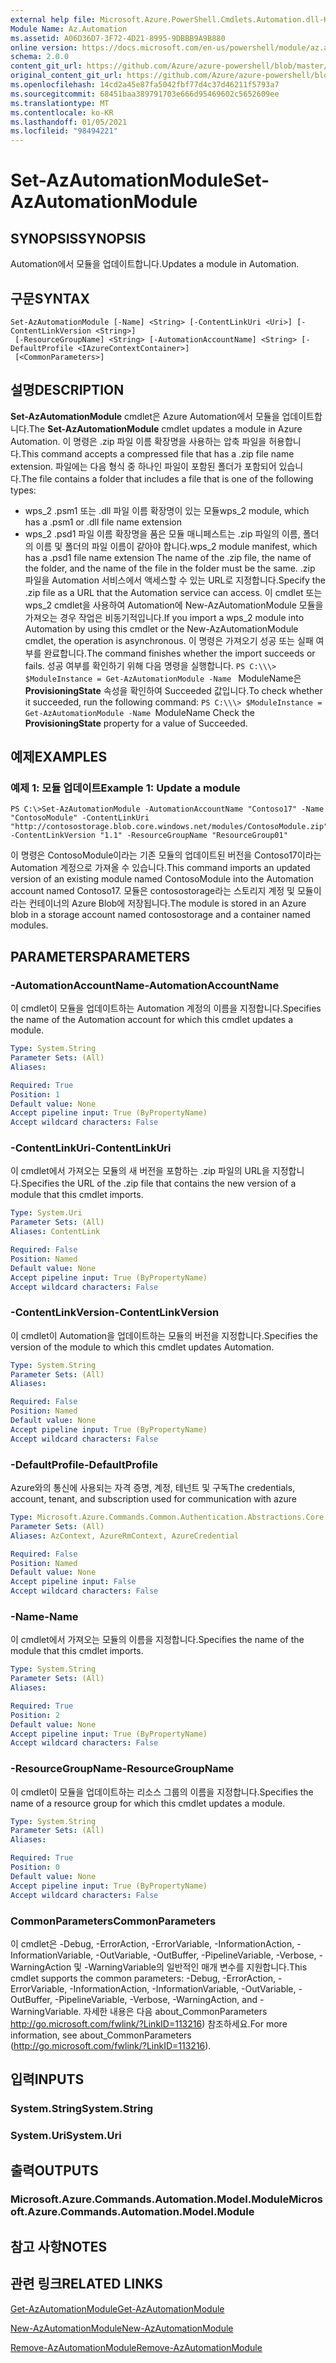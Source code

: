 ```yaml
---
external help file: Microsoft.Azure.PowerShell.Cmdlets.Automation.dll-Help.xml
Module Name: Az.Automation
ms.assetid: A06D36D7-3F72-4D21-8995-9DBBB9A9B880
online version: https://docs.microsoft.com/en-us/powershell/module/az.automation/set-azautomationmodule
schema: 2.0.0
content_git_url: https://github.com/Azure/azure-powershell/blob/master/src/Automation/Automation/help/Set-AzAutomationModule.md
original_content_git_url: https://github.com/Azure/azure-powershell/blob/master/src/Automation/Automation/help/Set-AzAutomationModule.md
ms.openlocfilehash: 14cd2a45e87fa5042fbf77d4c37d46211f5793a7
ms.sourcegitcommit: 68451baa389791703e666d95469602c5652609ee
ms.translationtype: MT
ms.contentlocale: ko-KR
ms.lasthandoff: 01/05/2021
ms.locfileid: "98494221"
---
```

# <span data-ttu-id="eb44a-101">Set-AzAutomationModule</span><span class="sxs-lookup"><span data-stu-id="eb44a-101">Set-AzAutomationModule</span></span>

## <span data-ttu-id="eb44a-102">SYNOPSIS</span><span class="sxs-lookup"><span data-stu-id="eb44a-102">SYNOPSIS</span></span>
<span data-ttu-id="eb44a-103">Automation에서 모듈을 업데이트합니다.</span><span class="sxs-lookup"><span data-stu-id="eb44a-103">Updates a module in Automation.</span></span>

## <span data-ttu-id="eb44a-104">구문</span><span class="sxs-lookup"><span data-stu-id="eb44a-104">SYNTAX</span></span>

```
Set-AzAutomationModule [-Name] <String> [-ContentLinkUri <Uri>] [-ContentLinkVersion <String>]
 [-ResourceGroupName] <String> [-AutomationAccountName] <String> [-DefaultProfile <IAzureContextContainer>]
 [<CommonParameters>]
```

## <span data-ttu-id="eb44a-105">설명</span><span class="sxs-lookup"><span data-stu-id="eb44a-105">DESCRIPTION</span></span>
<span data-ttu-id="eb44a-106">**Set-AzAutomationModule** cmdlet은 Azure Automation에서 모듈을 업데이트합니다.</span><span class="sxs-lookup"><span data-stu-id="eb44a-106">The **Set-AzAutomationModule** cmdlet updates a module in Azure Automation.</span></span>
<span data-ttu-id="eb44a-107">이 명령은 .zip 파일 이름 확장명을 사용하는 압축 파일을 허용합니다.</span><span class="sxs-lookup"><span data-stu-id="eb44a-107">This command accepts a compressed file that has a .zip file name extension.</span></span>
<span data-ttu-id="eb44a-108">파일에는 다음 형식 중 하나인 파일이 포함된 폴더가 포함되어 있습니다.</span><span class="sxs-lookup"><span data-stu-id="eb44a-108">The file contains a folder that includes a file that is one of the following types:</span></span> 
- <span data-ttu-id="eb44a-109">wps_2 .psm1 또는 .dll 파일 이름 확장명이 있는 모듈</span><span class="sxs-lookup"><span data-stu-id="eb44a-109">wps_2 module, which has a .psm1 or .dll file name extension</span></span> 
- <span data-ttu-id="eb44a-110">wps_2 .psd1 파일 이름 확장명을 품은 모듈 매니페스트는 .zip 파일의 이름, 폴더의 이름 및 폴더의 파일 이름이 같아야 합니다.</span><span class="sxs-lookup"><span data-stu-id="eb44a-110">wps_2 module manifest, which has a .psd1 file name extension The name of the .zip file, the name of the folder, and the name of the file in the folder must be the same.</span></span>
<span data-ttu-id="eb44a-111">.zip 파일을 Automation 서비스에서 액세스할 수 있는 URL로 지정합니다.</span><span class="sxs-lookup"><span data-stu-id="eb44a-111">Specify the .zip file as a URL that the Automation service can access.</span></span>
<span data-ttu-id="eb44a-112">이 cmdlet 또는 wps_2 cmdlet을 사용하여 Automation에 New-AzAutomationModule 모듈을 가져오는 경우 작업은 비동기적입니다.</span><span class="sxs-lookup"><span data-stu-id="eb44a-112">If you import a wps_2 module into Automation by using this cmdlet or the New-AzAutomationModule cmdlet, the operation is asynchronous.</span></span>
<span data-ttu-id="eb44a-113">이 명령은 가져오기 성공 또는 실패 여부를 완료합니다.</span><span class="sxs-lookup"><span data-stu-id="eb44a-113">The command finishes whether the import succeeds or fails.</span></span>
<span data-ttu-id="eb44a-114">성공 여부를 확인하기 위해 다음 명령을 실행합니다. `PS C:\\\> $ModuleInstance = Get-AzAutomationModule -Name ` ModuleName은 **ProvisioningState** 속성을 확인하여 Succeeded 값입니다.</span><span class="sxs-lookup"><span data-stu-id="eb44a-114">To check whether it succeeded, run the following command: `PS C:\\\> $ModuleInstance = Get-AzAutomationModule -Name `ModuleName Check the **ProvisioningState** property for a value of Succeeded.</span></span>

## <span data-ttu-id="eb44a-115">예제</span><span class="sxs-lookup"><span data-stu-id="eb44a-115">EXAMPLES</span></span>

### <span data-ttu-id="eb44a-116">예제 1: 모듈 업데이트</span><span class="sxs-lookup"><span data-stu-id="eb44a-116">Example 1: Update a module</span></span>
```
PS C:\>Set-AzAutomationModule -AutomationAccountName "Contoso17" -Name "ContosoModule" -ContentLinkUri "http://contosostorage.blob.core.windows.net/modules/ContosoModule.zip" -ContentLinkVersion "1.1" -ResourceGroupName "ResourceGroup01"
```

<span data-ttu-id="eb44a-117">이 명령은 ContosoModule이라는 기존 모듈의 업데이트된 버전을 Contoso17이라는 Automation 계정으로 가져올 수 있습니다.</span><span class="sxs-lookup"><span data-stu-id="eb44a-117">This command imports an updated version of an existing module named ContosoModule into the Automation account named Contoso17.</span></span>  <span data-ttu-id="eb44a-118">모듈은 contosostorage라는 스토리지 계정 및 모듈이라는 컨테이너의 Azure Blob에 저장됩니다.</span><span class="sxs-lookup"><span data-stu-id="eb44a-118">The module is stored in an Azure blob in a storage account named contosostorage and a container named modules.</span></span>

## <span data-ttu-id="eb44a-119">PARAMETERS</span><span class="sxs-lookup"><span data-stu-id="eb44a-119">PARAMETERS</span></span>

### <span data-ttu-id="eb44a-120">-AutomationAccountName</span><span class="sxs-lookup"><span data-stu-id="eb44a-120">-AutomationAccountName</span></span>
<span data-ttu-id="eb44a-121">이 cmdlet이 모듈을 업데이트하는 Automation 계정의 이름을 지정합니다.</span><span class="sxs-lookup"><span data-stu-id="eb44a-121">Specifies the name of the Automation account for which this cmdlet updates a module.</span></span>

```yaml
Type: System.String
Parameter Sets: (All)
Aliases:

Required: True
Position: 1
Default value: None
Accept pipeline input: True (ByPropertyName)
Accept wildcard characters: False
```

### <span data-ttu-id="eb44a-122">-ContentLinkUri</span><span class="sxs-lookup"><span data-stu-id="eb44a-122">-ContentLinkUri</span></span>
<span data-ttu-id="eb44a-123">이 cmdlet에서 가져오는 모듈의 새 버전을 포함하는 .zip 파일의 URL을 지정합니다.</span><span class="sxs-lookup"><span data-stu-id="eb44a-123">Specifies the URL of the .zip file that contains the new version of a module that this cmdlet imports.</span></span>

```yaml
Type: System.Uri
Parameter Sets: (All)
Aliases: ContentLink

Required: False
Position: Named
Default value: None
Accept pipeline input: True (ByPropertyName)
Accept wildcard characters: False
```

### <span data-ttu-id="eb44a-124">-ContentLinkVersion</span><span class="sxs-lookup"><span data-stu-id="eb44a-124">-ContentLinkVersion</span></span>
<span data-ttu-id="eb44a-125">이 cmdlet이 Automation을 업데이트하는 모듈의 버전을 지정합니다.</span><span class="sxs-lookup"><span data-stu-id="eb44a-125">Specifies the version of the module to which this cmdlet updates Automation.</span></span>

```yaml
Type: System.String
Parameter Sets: (All)
Aliases:

Required: False
Position: Named
Default value: None
Accept pipeline input: True (ByPropertyName)
Accept wildcard characters: False
```

### <span data-ttu-id="eb44a-126">-DefaultProfile</span><span class="sxs-lookup"><span data-stu-id="eb44a-126">-DefaultProfile</span></span>
<span data-ttu-id="eb44a-127">Azure와의 통신에 사용되는 자격 증명, 계정, 테넌트 및 구독</span><span class="sxs-lookup"><span data-stu-id="eb44a-127">The credentials, account, tenant, and subscription used for communication with azure</span></span>

```yaml
Type: Microsoft.Azure.Commands.Common.Authentication.Abstractions.Core.IAzureContextContainer
Parameter Sets: (All)
Aliases: AzContext, AzureRmContext, AzureCredential

Required: False
Position: Named
Default value: None
Accept pipeline input: False
Accept wildcard characters: False
```

### <span data-ttu-id="eb44a-128">-Name</span><span class="sxs-lookup"><span data-stu-id="eb44a-128">-Name</span></span>
<span data-ttu-id="eb44a-129">이 cmdlet에서 가져오는 모듈의 이름을 지정합니다.</span><span class="sxs-lookup"><span data-stu-id="eb44a-129">Specifies the name of the module that this cmdlet imports.</span></span>

```yaml
Type: System.String
Parameter Sets: (All)
Aliases:

Required: True
Position: 2
Default value: None
Accept pipeline input: True (ByPropertyName)
Accept wildcard characters: False
```

### <span data-ttu-id="eb44a-130">-ResourceGroupName</span><span class="sxs-lookup"><span data-stu-id="eb44a-130">-ResourceGroupName</span></span>
<span data-ttu-id="eb44a-131">이 cmdlet이 모듈을 업데이트하는 리소스 그룹의 이름을 지정합니다.</span><span class="sxs-lookup"><span data-stu-id="eb44a-131">Specifies the name of a resource group for which this cmdlet updates a module.</span></span>

```yaml
Type: System.String
Parameter Sets: (All)
Aliases:

Required: True
Position: 0
Default value: None
Accept pipeline input: True (ByPropertyName)
Accept wildcard characters: False
```

### <span data-ttu-id="eb44a-132">CommonParameters</span><span class="sxs-lookup"><span data-stu-id="eb44a-132">CommonParameters</span></span>
<span data-ttu-id="eb44a-133">이 cmdlet은 -Debug, -ErrorAction, -ErrorVariable, -InformationAction, -InformationVariable, -OutVariable, -OutBuffer, -PipelineVariable, -Verbose, -WarningAction 및 -WarningVariable의 일반적인 매개 변수를 지원합니다.</span><span class="sxs-lookup"><span data-stu-id="eb44a-133">This cmdlet supports the common parameters: -Debug, -ErrorAction, -ErrorVariable, -InformationAction, -InformationVariable, -OutVariable, -OutBuffer, -PipelineVariable, -Verbose, -WarningAction, and -WarningVariable.</span></span> <span data-ttu-id="eb44a-134">자세한 내용은 다음 about_CommonParameters http://go.microsoft.com/fwlink/?LinkID=113216) 참조하세요.</span><span class="sxs-lookup"><span data-stu-id="eb44a-134">For more information, see about_CommonParameters (http://go.microsoft.com/fwlink/?LinkID=113216).</span></span>

## <span data-ttu-id="eb44a-135">입력</span><span class="sxs-lookup"><span data-stu-id="eb44a-135">INPUTS</span></span>

### <span data-ttu-id="eb44a-136">System.String</span><span class="sxs-lookup"><span data-stu-id="eb44a-136">System.String</span></span>

### <span data-ttu-id="eb44a-137">System.Uri</span><span class="sxs-lookup"><span data-stu-id="eb44a-137">System.Uri</span></span>

## <span data-ttu-id="eb44a-138">출력</span><span class="sxs-lookup"><span data-stu-id="eb44a-138">OUTPUTS</span></span>

### <span data-ttu-id="eb44a-139">Microsoft.Azure.Commands.Automation.Model.Module</span><span class="sxs-lookup"><span data-stu-id="eb44a-139">Microsoft.Azure.Commands.Automation.Model.Module</span></span>

## <span data-ttu-id="eb44a-140">참고 사항</span><span class="sxs-lookup"><span data-stu-id="eb44a-140">NOTES</span></span>

## <span data-ttu-id="eb44a-141">관련 링크</span><span class="sxs-lookup"><span data-stu-id="eb44a-141">RELATED LINKS</span></span>

[<span data-ttu-id="eb44a-142">Get-AzAutomationModule</span><span class="sxs-lookup"><span data-stu-id="eb44a-142">Get-AzAutomationModule</span></span>](./Get-AzAutomationModule.md)

[<span data-ttu-id="eb44a-143">New-AzAutomationModule</span><span class="sxs-lookup"><span data-stu-id="eb44a-143">New-AzAutomationModule</span></span>](./New-AzAutomationModule.md)

[<span data-ttu-id="eb44a-144">Remove-AzAutomationModule</span><span class="sxs-lookup"><span data-stu-id="eb44a-144">Remove-AzAutomationModule</span></span>](./Remove-AzAutomationModule.md)


